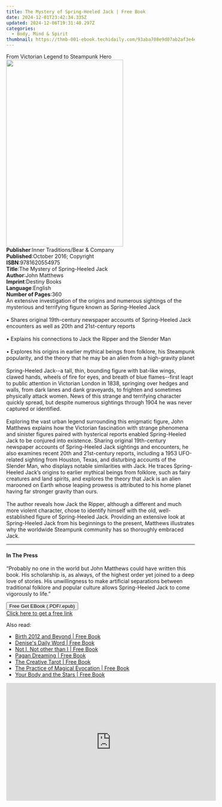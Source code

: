 ```yaml
---
title: The Mystery of Spring-Heeled Jack | Free Book
date: 2024-12-01T23:42:34.335Z
updated: 2024-12-06T19:31:40.297Z
categories:
  - Body, Mind & Spirit
thumbnail: https://thmb-001-ebook.techidaily.com/93aba708e9d07ab2af3e4e2f3e052d61af9155ed6f48fd6ff9712b2a5bc12a6e.jpg
---
```

<main id="book-container">
  <div class="flex flex-col">
    <div class="book-brief flex-1 py-6 px-4 sm:p-6 md:py-10 md:px-8">
      <!-- brief-->
      <div class="book-brief-main">From Victorian Legend to Steampunk Hero</div>
    </div>
    <div
      class="book-meta-info flex-1 grid gap-4 col-start-1 col-end-3 row-start-1 sm:mb-6 sm:grid-cols-4 lg:gap-6 lg:col-start-2 lg:row-end-6 lg:row-span-6 lg:mb-0"
    >
      <div
        class="book-meta-info-left place-content-center mt-4 p-4 text-sm leading-6 col-start-2 col-span-2 dark:text-slate-400"
      >
        <img
          class="w-full h-500 object-cover rounded-lg sm:h-255 sm:col-span-2 lg:col-span-full"
          src="https://img-001-ebook.techidaily.com/721fd07fa9b12e46147797a372603191a1b9e75d6035464f856594ddf3d01ac2.jpg"
          alt=""
          width="312"
          height="500"
        />
      </div>
      <div
        class="book-meta-info-right mt-2 col-start-1 row-start-2 col-span-3 self-center"
      >
        <!-- meta data  -->
        <div class="flex flex-col px-4 md:px-8">
          <div class="flex-1">
            <strong>Publisher</strong>:<span class="px-2"
              >Inner Traditions/Bear &amp; Company</span
            >
          </div>
          <div class="flex-1">
            <strong>Published</strong>:<span class="px-2"
              >October 2016; Copyright</span
            >
          </div>
          <div class="flex-1">
            <strong>ISBN</strong>:<span class="px-2">9781620554975</span>
          </div>
          <div class="flex-1">
            <strong>Title</strong>:<span class="px-2"
              >The Mystery of Spring-Heeled Jack</span
            >
          </div>
          <div class="flex-1">
            <strong>Author</strong>:<span class="px-2">John Matthews</span>
          </div>
          <div class="flex-1">
            <strong>Imprint</strong>:<span class="px-2">Destiny Books</span>
          </div>
          <div class="flex-1">
            <strong>Language</strong>:<span class="px-2">English</span>
          </div>
          <div class="flex-1">
            <strong>Number of Pages</strong>:<span class="px-2">360</span>
          </div>
        </div>
      </div>
    </div>
    <div class="book-description flex-1 py-6 px-4 sm:p-6 md:py-10 md:px-8">
      <div class="book-description-main">
        <div accordion-content="" id="description">
          An extensive investigation of the origins and numerous sightings of
          the mysterious and terrifying figure known as Spring-Heeled Jack
          <br />
          <br />• Shares original 19th-century newspaper accounts of
          Spring-Heeled Jack encounters as well as 20th and 21st-century reports
          <br />
          <br />• Explains his connections to Jack the Ripper and the Slender
          Man <br />
          <br />• Explores his origins in earlier mythical beings from folklore,
          his Steampunk popularity, and the theory that he may be an alien from
          a high-gravity planet <br />
          <br />Spring-Heeled Jack--a tall, thin, bounding figure with bat-like
          wings, clawed hands, wheels of fire for eyes, and breath of blue
          flames--first leapt to public attention in Victorian London in 1838,
          springing over hedges and walls, from dark lanes and dank graveyards,
          to frighten and sometimes physically attack women. News of this
          strange and terrifying character quickly spread, but despite numerous
          sightings through 1904 he was never captured or identified. <br />
          <br />Exploring the vast urban legend surrounding this enigmatic
          figure, John Matthews explains how the Victorian fascination with
          strange phenomena and sinister figures paired with hysterical reports
          enabled Spring-Heeled Jack to be conjured into existence. Sharing
          original 19th-century newspaper accounts of Spring-Heeled Jack
          sightings and encounters, he also examines recent 20th and
          21st-century reports, including a 1953 UFO-related sighting from
          Houston, Texas, and disturbing accounts of the Slender Man, who
          displays notable similarities with Jack. He traces Spring-Heeled
          Jack’s origins to earlier mythical beings from folklore, such as fairy
          creatures and land spirits, and explores the theory that Jack is an
          alien marooned on Earth whose leaping prowess is attributed to his
          home planet having far stronger gravity than ours. <br />
          <br />The author reveals how Jack the Ripper, although a different and
          much more violent character, chose to identify himself with the old,
          well-established figure of Spring-Heeled Jack. Providing an extensive
          look at Spring-Heeled Jack from his beginnings to the present,
          Matthews illustrates why the worldwide Steampunk community has so
          thoroughly embraced Jack.
        </div>
        <div class="accordion-fader"></div>
      </div>
    </div>
    <div class="book-excerpts flex-1 py-6 px-4 sm:p-6 md:py-10 md:px-8">
      <!-- excerpts-->
      <div class="book-excerpts-main">
        <hr />
        <h4 class="placeholder placeholder-heading">
          <span>In The Press</span>
        </h4>
        <p>
          “Probably no one in the world but John Matthews could have written
          this book. His scholarship is, as always, of the highest order yet
          joined to a deep love of stories. His unwillingness to make artificial
          separations between traditional folklore and popular culture allows
          Spring-Heeled Jack to come vigorously to life.”
        </p>
      </div>
    </div>
    <div
      class="book-about-author flex-1 py-6 px-4 sm:p-6 md:py-10 md:px-8"
    ></div>
    <div class="book-free-get flex-1 py-6 px-4 sm:p-6 md:py-10 md:px-8">
      <button
        id="btn-free-get"
        class="bg-blue-500 hover:bg-blue-700 text-white font-bold py-2 px-4 rounded"
      >
        Free Get EBook (.PDF/.epub)
      </button>
      <div id="countdown-display" class="px-2 text-lg mt-2"></div>
      <a
        id="free-link"
        class="hidden bg-blue-500 hover:bg-blue-700 text-white font-bold py-2 px-4 rounded"
        href="https://www.ebooks.com/en-us/book/95782622/the-mystery-of-spring-heeled-jack/john-matthews/"
        target="_blank"
        >Click here to get a free link</a
      >
    </div>
    <script>
      let countdownTime = 0;
      let countdownInterval = null;
      document
        .getElementById('btn-free-get')
        .addEventListener('click', startCountdown);
      function startCountdown() {
        countdownTime = new Date().getTime() + 60000 * 3;
        countdownInterval = setInterval(updateCountdown, 1000);
        document.getElementById('btn-free-get').disabled = true;
        document
          .getElementById('btn-free-get')
          .classList.add('bg-gray-500', 'cursor-not-allowed');
      }
      function updateCountdown() {
        let currentTime = new Date().getTime();
        let timeLeft = countdownTime - currentTime;
        let secondsLeft = Math.floor(timeLeft / 1000);
        document.getElementById('countdown-display').innerHTML =
          `Remaining time: ${secondsLeft} seconds.`;
        if (secondsLeft <= 0) {
          clearInterval(countdownInterval);
          document.getElementById('btn-free-get').classList.add('hidden');
          document.getElementById('free-link').classList.remove('hidden');
          document.getElementById('countdown-display').innerHTML = '';
        }
      }
    </script>
  </div>
</main>

<ins class="adsbygoogle"
      style="display:block"
      data-ad-client="ca-pub-7571918770474297"
      data-ad-slot="8358498916"
      data-ad-format="auto"
      data-full-width-responsive="true"></ins>
    

<span class="atpl-alsoreadstyle">Also read:</span>
<div><ul>
<li><a href="https://novels-ebooks.techidaily.com/2080613-9780984840731-birth-2012-and-beyond/"><u>Birth 2012 and Beyond | Free Book</u></a></li>
<li><a href="https://novels-ebooks.techidaily.com/2078517-9781476798950-denises-daily-word/"><u>Denise's Daily Word | Free Book</u></a></li>
<li><a href="https://novels-ebooks.techidaily.com/2081564-9781782797289-not-i-not-other-than-i/"><u>Not I, Not other than I | Free Book</u></a></li>
<li><a href="https://novels-ebooks.techidaily.com/2081565-9781785350917-pagan-dreaming/"><u>Pagan Dreaming | Free Book</u></a></li>
<li><a href="https://novels-ebooks.techidaily.com/2078465-9781501120244-the-creative-tarot/"><u>The Creative Tarot | Free Book</u></a></li>
<li><a href="https://novels-ebooks.techidaily.com/2081559-9781885928283-the-practice-of-magical-evocation/"><u>The Practice of Magical Evocation | Free Book</u></a></li>
<li><a href="https://novels-ebooks.techidaily.com/2078558-9781476771472-your-body-and-the-stars/"><u>Your Body and the Stars | Free Book</u></a></li>
</ul></div>

<!-- affiliate ads begin -->
<iframe width="560" height="315" src="https://www.youtube.com/embed/1rCjQ09iG7s?si=Si1fUBric8MH1VHI" title="YouTube video player" frameborder="0" allow="accelerometer; autoplay; clipboard-write; encrypted-media; gyroscope; picture-in-picture; web-share" referrerpolicy="strict-origin-when-cross-origin" allowfullscreen></iframe>
<!-- affiliate ads end -->

